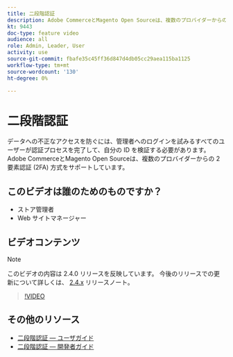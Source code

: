 ```yaml
---
title: 二段階認証
description: Adobe CommerceとMagento Open Sourceは、複数のプロバイダーからの 2 要素認証 (2FA) 方式をサポートしています。 2 要素認証機能がストアの管理者を保護する方法を説明します。
kt: 9443
doc-type: feature video
audience: all
role: Admin, Leader, User
activity: use
source-git-commit: fbafe35c45ff36d847d4db05cc29aea115ba1125
workflow-type: tm+mt
source-wordcount: '130'
ht-degree: 0%

---
```



# 二段階認証

データへの不正なアクセスを防ぐには、管理者へのログインを試みるすべてのユーザーが認証プロセスを完了して、自分の ID を検証する必要があります。 Adobe CommerceとMagento Open Sourceは、複数のプロバイダーからの 2 要素認証 (2FA) 方式をサポートしています。

## このビデオは誰のためのものですか？

- ストア管理者
- Web サイトマネージャー

## ビデオコンテンツ

>[!NOTE]
>
>このビデオの内容は 2.4.0 リリースを反映しています。 今後のリリースでの更新について詳しくは、 [2.4.x](https://devdocs.magento.com/guides/v2.4/release-notes/bk-release-notes.html) リリースノート。

>[!VIDEO](https://video.tv.adobe.com/v/339104?quality=12&learn=on)

## その他のリソース

- [二段階認証 — ユーザガイド](https://docs.magento.com/user-guide/stores/security-two-factor-authentication.html)
- [二段階認証 — 開発者ガイド](https://devdocs.magento.com/guides/v2.4/security/two-factor-authentication.html)
